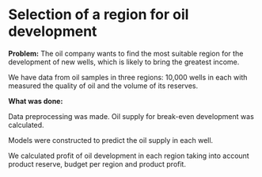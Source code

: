 # Selection of a region for oil development

**Problem:**
The oil company wants to find the most suitable region for the development of new wells, which is likely to bring the greatest income.

We have data from oil samples in three regions:  10,000 wells in each with measured the quality of oil and the volume of its reserves.

**What was done:**

Data preprocessing was made.
Oil supply for break-even development was calculated.

Models were constructed to predict the oil supply in each well.

We calculated profit of oil development in each region taking into account product reserve, budget per region and product profit. 